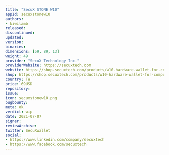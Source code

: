 ```yaml
---
title: "SecuX STONE W10"
appId: secuxstonew10
authors:
- kiwilamb
released: 
discontinued: 
updated: 
version: 
binaries: 
dimensions: [59, 89, 13]
weight: 49
provider: "SecuX Technology Inc."
providerWebsite: https://secuxtech.com
website: https://shop.secuxtech.com/products/w10-hardware-wallet-for-computer/
shop: https://shop.secuxtech.com/products/w10-hardware-wallet-for-computer/
country: TW
price: 69USD
repository: 
issue: 
icon: secuxstonew10.png
bugbounty: 
meta: ok
verdict: wip
date: 2021-07-07
signer: 
reviewArchive: 
twitter: SecuXwallet
social: 
- https://www.linkedin.com/company/secuxtech
- https://www.facebook.com/secuxtech
---
```


